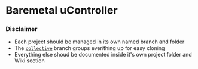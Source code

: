 # Baremetal uController

### Disclaimer
- Each project should be managed in its own named branch and folder 
- The [`collective`](https://github.com/ShidMD/BMUC/tree/collective "Collective branch") branch groups everithing up for easy cloning
- Everything else shoud be documented inside it's own project folder and Wiki section
